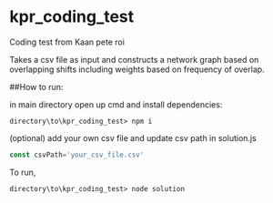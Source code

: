 # kpr_coding_test

Coding test from Kaan pete roi

Takes a csv file as input and constructs a network graph based on overlapping shifts including weights based on frequency of overlap.
 
##How to run:

in main directory open up cmd and install dependencies:
```
directory\to\kpr_coding_test> npm i
```
(optional) add your own csv file and update csv path in solution.js

```javascript
const csvPath='your_csv_file.csv'
```
To run,

```
directory\to\kpr_coding_test> node solution
```
